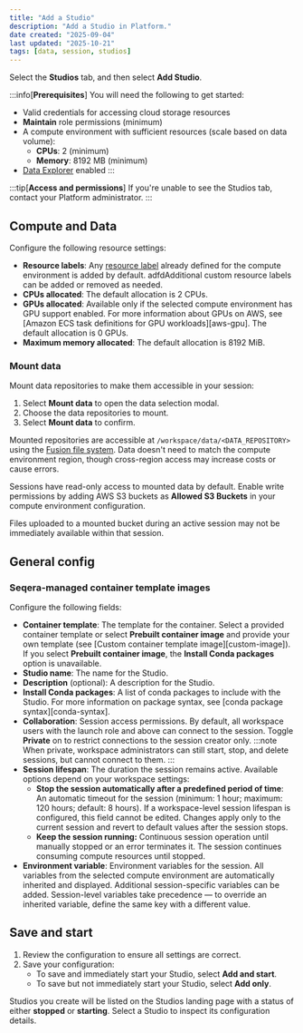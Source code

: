 ```yaml
---
title: "Add a Studio"
description: "Add a Studio in Platform."
date created: "2025-09-04"
last updated: "2025-10-21"
tags: [data, session, studios]
---
```


Select the **Studios** tab, and then select **Add Studio**.

:::info[**Prerequisites**]
You will need the following to get started:

- Valid credentials for accessing cloud storage resources
- **Maintain** role permissions (minimum)
- A compute environment with sufficient resources (scale based on data volume):
    - **CPUs**: 2 (minimum)
    - **Memory**: 8192 MB  (minimum)
- [Data Explorer](../data/data-explorer) enabled
:::

:::tip[**Access and permissions**]
If you're unable to see the Studios tab, contact your Platform administrator.
:::

## Compute and Data

Configure the following resource settings:

- **Resource labels**: Any [resource label](../labels/overview) already defined for the compute environment is added by default. adfdAdditional custom resource labels can be added or removed as needed.
- **CPUs allocated**: The default allocation is 2 CPUs.
- **GPUs allocated**: Available only if the selected compute environment has GPU support enabled. For more information about GPUs on AWS, see [Amazon ECS task definitions for GPU workloads][aws-gpu]. The default allocation is 0 GPUs.
- **Maximum memory allocated**: The default allocation is 8192 MiB.
   
### Mount data

Mount data repositories to make them accessible in your session:

1. Select **Mount data** to open the data selection modal.
1. Choose the data repositories to mount.
1. Select **Mount data** to confirm.

Mounted repositories are accessible at `/workspace/data/<DATA_REPOSITORY>` using the [Fusion file system](https://docs.seqera.io/fusion). Data doesn't need to match the compute environment region, though cross-region access may increase costs or cause errors.

Sessions have read-only access to mounted data by default. Enable write permissions by adding AWS S3 buckets as **Allowed S3 Buckets** in your compute environment configuration.

Files uploaded to a mounted bucket during an active session may not be immediately available within that session.

## General config

### Seqera-managed container template images

Configure the following fields:

- **Container template**: The template for the container. Select a provided container template or select **Prebuilt container image** and provide your own template (see [Custom container template image][custom-image]). If you select **Prebuilt container image**, the **Install Conda packages** option is unavailable.
- **Studio name**: The name for the Studio.
- **Description** (optional): A description for the Studio.
- **Install Conda packages**: A list of conda packages to include with the Studio. For more information on package syntax, see [conda package syntax][conda-syntax].
- **Collaboration**: Session access permissions. By default, all workspace users with the launch role and above can connect to the session. Toggle **Private** on to restrict connections to the session creator only.
    :::note
    When private, workspace administrators can still start, stop, and delete sessions, but cannot connect to them.
    :::
- **Session lifespan**: The duration the session remains active. Available options depend on your workspace settings:
    - **Stop the session automatically after a predefined period of time**: An automatic timeout for the session (minimum: 1 hour; maximum: 120 hours; default: 8 hours). If a workspace-level session lifespan is configured, this field cannot be edited. Changes apply only to the current session and revert to default values after the session stops.
    - **Keep the session running:** Continuous session operation until manually stopped or an error terminates it. The session continues consuming compute resources until stopped.
- **Environment variable**: Environment variables for the session. All variables from the selected compute environment are automatically inherited and displayed. Additional session-specific variables can be added. Session-level variables take precedence — to override an inherited variable, define the same key with a different value.

## Save and start

   1. Review the configuration to ensure all settings are correct.
   1. Save your configuration:
      - To save and immediately start your Studio, select **Add and start**. 
      - To save but not immediately start your Studio, select **Add only**.

Studios you create will be listed on the Studios landing page with a status of either **stopped** or **starting**. Select a Studio to inspect its configuration details. 
